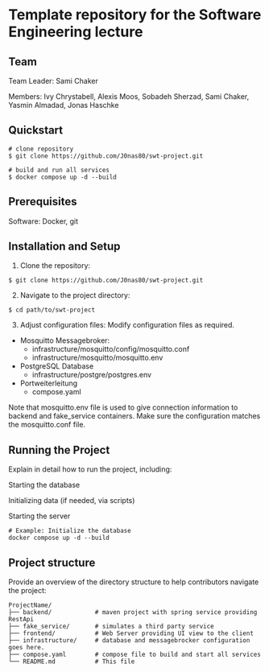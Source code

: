 # Template repository for the Software Engineering lecture

## Team

Team Leader: Sami Chaker

Members: Ivy Chrystabell, Alexis Moos, Sobadeh Sherzad, Sami Chaker, Yasmin Almadad, Jonas Haschke 



## Quickstart

```bash,ignore
# clone repository
$ git clone https://github.com/J0nas80/swt-project.git

# build and run all services
$ docker compose up -d --build 
```

## Prerequisites

Software: Docker, git

## Installation and Setup

1. Clone the repository:
```bash,ignore
$ git clone https://github.com/J0nas80/swt-project.git
```

2. Navigate to the project directory:
```bash,ignore
$ cd path/to/swt-project
```

3. Adjust configuration files:
Modify configuration files as required.
- Mosquitto Messagebroker:
  - infrastructure/mosquitto/config/mosquitto.conf
  - infrastructure/mosquitto/mosquitto.env
- PostgreSQL Database
  - infrastructure/postgre/postgres.env 
- Portweiterleitung
  - compose.yaml

Note that mosquitto.env file is used to give connection information to backend and fake_service containers.
Make sure the configuration matches the mosquitto.conf file.

## Running the Project

Explain in detail how to run the project, including:

Starting the database

Initializing data (if needed, via scripts)

Starting the server

```bash,ignore
# Example: Initialize the database
docker compose up -d --build
```

## Project structure
Provide an overview of the directory structure to help contributors navigate the project:
```bash,ignore
ProjectName/
├── backend/            # maven project with spring service providing RestApi
├── fake_service/       # simulates a third party service
├── frontend/           # Web Server providing UI view to the client
├── infrastructure/     # database and messagebrocker configuration goes here.
├── compose.yaml        # compose file to build and start all services
└── README.md           # This file

```
